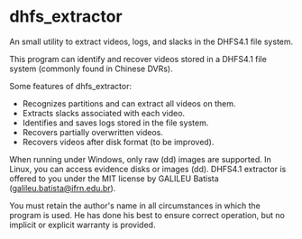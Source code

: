 # dhfs_extractor
An small utility to extract videos, logs, and slacks in the DHFS4.1 file system.

This program can identify and recover videos stored in a DHFS4.1 file system (commonly found in Chinese DVRs).

Some features of dhfs_extractor:

* Recognizes partitions and can extract all videos on them.
* Extracts slacks associated with each video.
* Identifies and saves logs stored in the file system.
* Recovers partially overwritten videos.
* Recovers videos after disk format (to be improved).

When running under Windows, only raw (dd) images are supported. In Linux, you can access evidence disks or images (dd).
DHFS4.1 extractor is offered to you under the MIT license by GALILEU Batista (galileu.batista@ifrn.edu.br).

You must retain the author's name in all circumstances in which the program is used. He has done his best to ensure correct operation, but no implicit or explicit warranty is provided.
